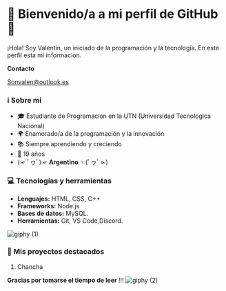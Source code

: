 # 🌟 Bienvenido/a a mi perfil de GitHub 🌟

¡Hola! Soy Valentin, un iniciado de la programación y la tecnología. En este perfil esta mi informacion. 





**Contacto**

Sonvalen@outlook.es

### ℹ️ Sobre mí
- 🎓 Estudiante de Programacion en la UTN (Universidad Tecnologica Nacional)
- 🌍 Enamorado/a de la programación y la innovación
- 📚 Siempre aprendiendo y creciendo
- 🎂 19 años
- (☞ ﾟヮﾟ)☞   **Argentino**  ☜(ﾟヮﾟ☜)

### 💻 Tecnologías y herramientas

- **Lenguajes:** HTML, CSS, C++
- **Frameworks:** Node.js
- **Bases de datos:** MySQL.
- **Herramientas:** Git, VS Code,Discord.

![giphy (1)](https://github.com/Sonvalen/Sonvalen/assets/156204496/d4f3bfef-b0f2-41b7-824f-22aef85fe2a1)

### 🚀 Mis proyectos destacados

1. Chancha

**Gracias por tomarse el tiempo de leer**
!!!
![giphy (2)](https://github.com/Sonvalen/Sonvalen/assets/156204496/f4d68af0-4bd2-436b-b33c-db5137e060e1)
